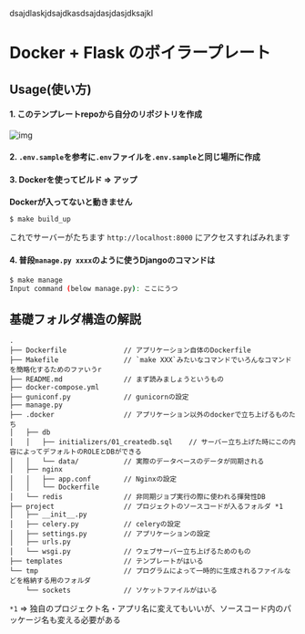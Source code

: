 dsajdlaskjdsajdkasdsajdasjdasjdksajkl

# Docker + Flask のボイラープレート

## Usage(使い方)
#### 1. このテンプレートrepoから自分のリポジトリを作成
![img](https://i.imgur.com/AlA5ZcQ.png)

#### 2. `.env.sample`を参考に`.env`ファイルを`.env.sample`と同じ場所に作成

#### 3. Dockerを使ってビルド => アップ
__Dockerが入ってないと動きません__  

```bash
$ make build_up
```

これでサーバーがたちます
`http://localhost:8000`
にアクセスすればみれます  

#### 4. 普段`manage.py xxxx`のように使うDjangoのコマンドは
```bash
$ make manage
Input command (below manage.py): ここにうつ
```


## 基礎フォルダ構造の解説
```text
.
├── Dockerfile              // アプリケーション自体のDockerfile
├── Makefile                // `make XXX`みたいなコマンドでいろんなコマンドを簡略化するためのファいうr
├── README.md               // まず読みましょうというもの
├── docker-compose.yml      
├── guniconf.py             // gunicornの設定
├── manage.py     
├── .docker                 // アプリケーション以外のdockerで立ち上げるものたち
│   ├── db
│   │   ├── initializers/01_createdb.sql    // サーバー立ち上げた時にこの内容によってデフォルトのROLEとDBができる         
│   │   └── data/           // 実際のデータベースのデータが同期される
│   ├── nginx
│   │   ├── app.conf        // Nginxの設定         
│   │   └── Dockerfile
│   └── redis               // 非同期ジョブ実行の際に使われる揮発性DB
├── project                 // プロジェクトのソースコードが入るフォルダ *1
│   ├── __init__.py
│   ├── celery.py           // celeryの設定
│   ├── settings.py         // アプリケーションの設定
│   ├── urls.py            
│   └── wsgi.py             // ウェブサーバー立ち上げるためのもの 
├── templates               // テンプレートがはいる
└── tmp                     // プログラムによって一時的に生成されるファイルなどを格納する用のフォルダ
    └── sockets             // ソケットファイルがはいる

```
`*1` => 独自のプロジェクト名・アプリ名に変えてもいいが、ソースコード内のパッケージ名も変える必要がある
